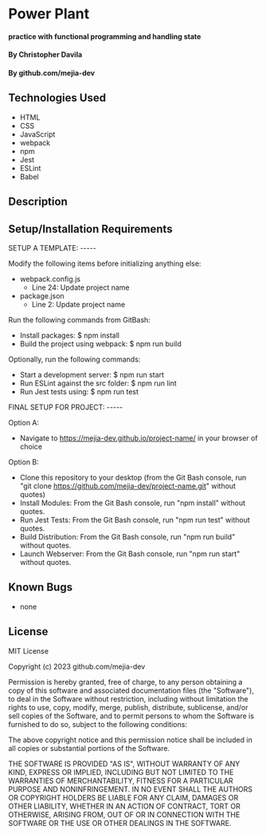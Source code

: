 # Power Plant

#### practice with functional programming and handling state

#### By Christopher Davila

#### By github.com/mejia-dev

## Technologies Used

* HTML
* CSS
* JavaScript
* webpack
* npm
* Jest
* ESLint
* Babel

## Description

## Setup/Installation Requirements

SETUP A TEMPLATE: -----

Modify the following items before initializing anything else:
* webpack.config.js
  * Line 24: Update project name
* package.json
  * Line 2: Update project name

Run the following commands from GitBash:
* Install packages: $ npm install
* Build the project using webpack: $ npm run build

Optionally, run the following commands:
* Start a development server: $ npm run start
* Run ESLint against the src folder: $ npm run lint
* Run Jest tests using: $ npm run test


FINAL SETUP FOR PROJECT: -----

Option A:
* Navigate to https://mejia-dev.github.io/project-name/ in your browser of choice

Option B:
* Clone this repository to your desktop (from the Git Bash console, run "git clone https://github.com/mejia-dev/project-name.git" without quotes)
* Install Modules: From the Git Bash console, run "npm install" without quotes.
* Run Jest Tests: From the Git Bash console, run "npm run test" without quotes.
* Build Distribution: From the Git Bash console, run "npm run build" without quotes.
* Launch Webserver: From the Git Bash console, run "npm run start" without quotes.


## Known Bugs

* none

## License

MIT License

Copyright (c) 2023 github.com/mejia-dev

Permission is hereby granted, free of charge, to any person obtaining a copy
of this software and associated documentation files (the "Software"), to deal
in the Software without restriction, including without limitation the rights
to use, copy, modify, merge, publish, distribute, sublicense, and/or sell
copies of the Software, and to permit persons to whom the Software is
furnished to do so, subject to the following conditions:

The above copyright notice and this permission notice shall be included in all
copies or substantial portions of the Software.

THE SOFTWARE IS PROVIDED "AS IS", WITHOUT WARRANTY OF ANY KIND, EXPRESS OR
IMPLIED, INCLUDING BUT NOT LIMITED TO THE WARRANTIES OF MERCHANTABILITY,
FITNESS FOR A PARTICULAR PURPOSE AND NONINFRINGEMENT. IN NO EVENT SHALL THE
AUTHORS OR COPYRIGHT HOLDERS BE LIABLE FOR ANY CLAIM, DAMAGES OR OTHER
LIABILITY, WHETHER IN AN ACTION OF CONTRACT, TORT OR OTHERWISE, ARISING FROM,
OUT OF OR IN CONNECTION WITH THE SOFTWARE OR THE USE OR OTHER DEALINGS IN THE
SOFTWARE.
